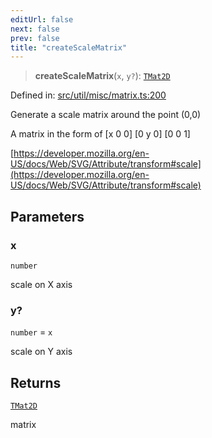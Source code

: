 ```yaml
---
editUrl: false
next: false
prev: false
title: "createScaleMatrix"
---
```


> **createScaleMatrix**(`x`, `y?`): [`TMat2D`](/api/type-aliases/tmat2d/)

Defined in: [src/util/misc/matrix.ts:200](https://github.com/fabricjs/fabric.js/blob/fea1b29b7495d9634e300bd4bfa43de097745805/src/util/misc/matrix.ts#L200)

Generate a scale matrix around the point (0,0)

A matrix in the form of
[x 0 0]
[0 y 0]
[0 0 1]

[https://developer.mozilla.org/en-US/docs/Web/SVG/Attribute/transform#scale](https://developer.mozilla.org/en-US/docs/Web/SVG/Attribute/transform#scale)

## Parameters

### x

`number`

scale on X axis

### y?

`number` = `x`

scale on Y axis

## Returns

[`TMat2D`](/api/type-aliases/tmat2d/)

matrix
